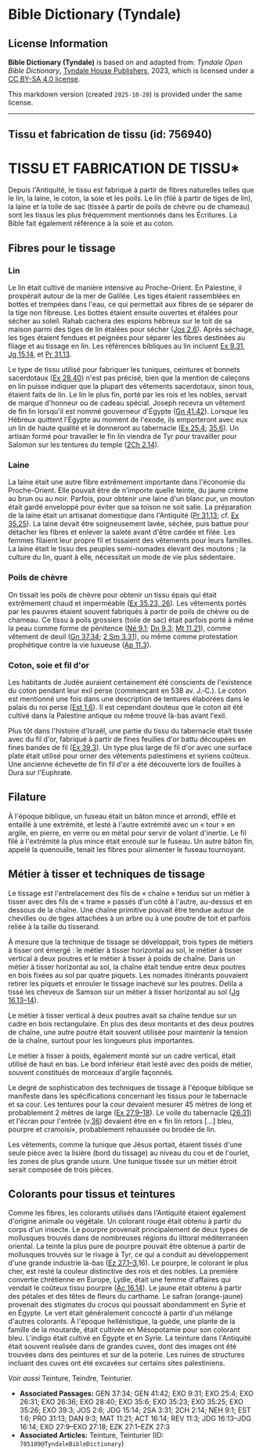 # Bible Dictionary (Tyndale)

## License Information

**Bible Dictionary (Tyndale)** is based on and adapted from: _Tyndale Open Bible Dictionary_, [Tyndale House Publishers](https://tyndaleopenresources.com/), 2023, which is licensed under a [CC BY-SA 4.0 license](https://creativecommons.org/licenses/by-sa/4.0/legalcode.en).

This markdown version (created `2025-10-20`) is provided under the same license.



--------------------------------

## Tissu et fabrication de tissu (id: 756940)

TISSU ET FABRICATION DE TISSU\*
===============================

Depuis l'Antiquité, le tissu est fabriqué à partir de fibres naturelles telles que le lin, la laine, le coton, la soie et les poils. Le lin (filé à partir de tiges de lin), la laine et la toile de sac (tissée à partir de poils de chèvre ou de chameau) sont les tissus les plus fréquemment mentionnés dans les Écritures. La Bible fait également référence à la soie et au coton.

Fibres pour le tissage
----------------------

### Lin

Le lin était cultivé de manière intensive au Proche\-Orient. En Palestine, il prospérait autour de la mer de Galilée. Les tiges étaient rassemblées en bottes et trempées dans l'eau, ce qui permettait aux fibres de se séparer de la tige non fibreuse. Les bottes étaient ensuite ouvertes et étalées pour sécher au soleil. Rahab cachera des espions hébreux sur le toit de sa maison parmi des tiges de lin étalées pour sécher ([Jos 2\.6](https://ref.ly/Josh2:6)). Après séchage, les tiges étaient fendues et peignées pour séparer les fibres destinées au filage et au tissage en lin. Les références bibliques au lin incluent [Ex 9\.31](https://ref.ly/Exod9:31), [Jg 15\.14](https://ref.ly/Judg15:14), et [Pr 31\.13](https://ref.ly/Prov31:13).

Le type de tissu utilisé pour fabriquer les tuniques, ceintures et bonnets sacerdotaux ([Ex 28\.40](https://ref.ly/Exod28:40)) n'est pas précisé, bien que la mention de caleçons en lin puisse indiquer que la plupart des vêtements sacerdotaux, sinon tous, étaient faits de lin. Le lin le plus fin, porté par les rois et les nobles, servait de marque d'honneur ou de cadeau spécial. Joseph recevra un vêtement de fin lin lorsqu'il est nommé gouverneur d'Égypte ([Gn 41\.42](https://ref.ly/Gen41:42)). Lorsque les Hébreux quittent l'Égypte au moment de l'exode, ils emporteront avec eux un lin de haute qualité et le donneront au tabernacle ([Ex 25\.4](https://ref.ly/Exod25:4); [35\.6](https://ref.ly/Exod35:6)). Un artisan formé pour travailler le fin lin viendra de Tyr pour travailler pour Salomon sur les tentures du temple ([2Ch 2\.14](https://ref.ly/2Chr2:14)).

### Laine

La laine était une autre fibre extrêmement importante dans l'économie du Proche\-Orient. Elle pouvait être de n'importe quelle teinte, du jaune crème au brun ou au noir. Parfois, pour obtenir une laine d'un blanc pur, un mouton était gardé enveloppé pour éviter que sa toison ne soit salie. La préparation de la laine était un artisanat domestique dans l'Antiquité ([Pr 31\.13](https://ref.ly/Prov31:13); cf. [Ex 35\.25](https://ref.ly/Exod35:25)). La laine devait être soigneusement lavée, séchée, puis battue pour détacher les fibres et enlever la saleté avant d'être cardée et filée. Les femmes filaient leur propre fil et tissaient des vêtements pour leurs familles. La laine était le tissu des peuples semi\-nomades élevant des moutons ; la culture du lin, quant à elle, nécessitait un mode de vie plus sédentaire.

### Poils de chèvre

On tissait les poils de chèvre pour obtenir un tissu épais qui était extrêmement chaud et imperméable ([Ex 35\.23, 26](https://ref.ly/Exod35:23,Exod35:26)). Les vêtements portés par les pauvres étaient souvent fabriqués à partir de poils de chèvre ou de chameau. Ce tissu à poils grossiers (toile de sac) était parfois porté à même la peau comme forme de pénitence ([Né 9\.1](https://ref.ly/Neh9:1); [Dn 9\.3](https://ref.ly/Dan9:3); [Mt 11\.21](https://ref.ly/Matt11:21)), comme vêtement de deuil ([Gn 37\.34](https://ref.ly/Gen37:34); [2 Sm 3\.31](https://ref.ly/2Sam3:31)), ou même comme protestation prophétique contre la vie luxueuse ([Ap 11\.3](https://ref.ly/Rev11:3)).

### Coton, soie et fil d'or

Les habitants de Judée auraient certainement été conscients de l'existence du coton pendant leur exil perse (commençant en 538 av. J.‑C.). Le coton est mentionné une fois dans une description de tentures élaborées dans le palais du roi perse ([Est 1\.6](https://ref.ly/Esth1:6)). Il est cependant douteux que le coton ait été cultivé dans la Palestine antique ou même trouvé là\-bas avant l'exil.

Plus tôt dans l'histoire d'Israël, une partie du tissu du tabernacle était tissée avec du fil d'or, fabriqué à partir de fines feuilles d'or battu découpées en fines bandes de fil ([Ex 39\.3](https://ref.ly/Exod39:3)). Un type plus large de fil d'or avec une surface plate était utilisé pour orner des vêtements palestiniens et syriens coûteux. Une ancienne échevette de fin fil d'or a été découverte lors de fouilles à Dura sur l'Euphrate.

Filature
--------

À l'époque biblique, un fuseau était un bâton mince et arrondi, effilé et entaillé à une extrémité, et lesté à l'autre extrémité avec un « tour » en argile, en pierre, en verre ou en métal pour servir de volant d'inertie. Le fil filé à l'extrémité la plus mince était enroulé sur le fuseau. Un autre bâton fin, appelé la quenouille, tenait les fibres pour alimenter le fuseau tournoyant.

Métier à tisser et techniques de tissage
----------------------------------------

Le tissage est l'entrelacement des fils de « chaîne » tendus sur un métier à tisser avec des fils de « trame » passés d'un côté à l'autre, au\-dessus et en dessous de la chaîne. Une chaîne primitive pouvait être tendue autour de chevilles ou de tiges attachées à un arbre ou à une poutre de toit et parfois reliée à la taille du tisserand.

À mesure que la technique de tissage se développait, trois types de métiers à tisser ont émergé : le métier à tisser horizontal au sol, le métier à tisser vertical à deux poutres et le métier à tisser à poids de chaîne. Dans un métier à tisser horizontal au sol, la chaîne était tendue entre deux poutres en bois fixées au sol par quatre piquets. Les nomades itinérants pouvaient retirer les piquets et enrouler le tissage inachevé sur les poutres. Delila a tissé les cheveux de Samson sur un métier à tisser horizontal au sol ([Jg 16\.13–14](https://ref.ly/Judg16:13-Judg16:14)).

Le métier à tisser vertical à deux poutres avait sa chaîne tendue sur un cadre en bois rectangulaire. En plus des deux montants et des deux poutres de chaîne, une autre poutre était souvent utilisée pour maintenir la tension de la chaîne, surtout pour les longueurs plus importantes.

Le métier à tisser à poids, également monté sur un cadre vertical, était utilisé de haut en bas. Le bord inférieur était lesté avec des poids de métier, souvent constitués de morceaux d'argile façonnés.

Le degré de sophistication des techniques de tissage à l'époque biblique se manifeste dans les spécifications concernant les tissus pour le tabernacle et sa cour. Les tentures pour la cour devaient mesurer 45 mètres de long et probablement 2 mètres de large ([Ex 27\.9–18](https://ref.ly/Exod27:9-Exod27:18)). Le voile du tabernacle ([26\.31](https://ref.ly/Exod26:31)) et l'écran pour l'entrée (v.[36](https://ref.ly/Exod26:36)) devaient être en « fin lin retors \[...] bleu, pourpre et cramoisi», probablement rehaussée ou brodée de lin.

Les vêtements, comme la tunique que Jésus portait, étaient tissés d'une seule pièce avec la lisière (bord du tissage) au niveau du cou et de l'ourlet, les zones de plus grande usure. Une tunique tissée sur un métier étroit serait composée de trois pièces.

Colorants pour tissus et teintures
----------------------------------

Comme les fibres, les colorants utilisés dans l'Antiquité étaient également d'origine animale ou végétale. Un colorant rouge était obtenu à partir du corps d'un insecte. Le pourpre provenait principalement de deux types de mollusques trouvés dans de nombreuses régions du littoral méditerranéen oriental. La teinte la plus pure de pourpre pouvait être obtenue à partir de mollusques trouvés sur le rivage à Tyr, ce qui a conduit au développement d'une grande industrie là\-bas ([Ez 27\.1–3](https://ref.ly/Ezek27:1-Ezek27:3),16\). Le pourpre, le colorant le plus cher, est resté la couleur distinctive des rois et des nobles. La première convertie chrétienne en Europe, Lydie, était une femme d'affaires qui vendait le coûteux tissu pourpre ([Ac 16\.14](https://ref.ly/Acts16:14)). Le jaune était obtenu à partir des pétales et des têtes de fleurs du carthame. Le safran (orange\-jaune) provenait des stigmates du crocus qui poussait abondamment en Syrie et en Égypte. Le vert était généralement concocté à partir d'un mélange d'autres colorants. À l'époque hellénistique, la guède, une plante de la famille de la moutarde, était cultivée en Mésopotamie pour son colorant bleu. L'indigo était cultivé en Égypte et en Syrie. La teinture dans l'Antiquité était souvent réalisée dans de grandes cuves, dont des images ont été trouvées dans des peintures et sur de la poterie. Les ruines de structures incluant des cuves ont été excavées sur certains sites palestiniens.

*Voir aussi* Teinture, Teindre, Teinturier.

* **Associated Passages:** GEN 37:34; GEN 41:42; EXO 9:31; EXO 25:4; EXO 26:31; EXO 26:36; EXO 28:40; EXO 35:6; EXO 35:23; EXO 35:25; EXO 35:26; EXO 39:3; JOS 2:6; JDG 15:14; 2SA 3:31; 2CH 2:14; NEH 9:1; EST 1:6; PRO 31:13; DAN 9:3; MAT 11:21; ACT 16:14; REV 11:3; JDG 16:13–JDG 16:14; EXO 27:9–EXO 27:18; EZK 27:1–EZK 27:3
* **Associated Articles:** Teinture, Teinturier (ID: `785189@TyndaleBibleDictionary`)

